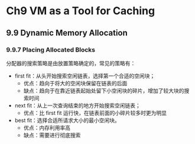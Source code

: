# Ch9 VM as a Tool for Caching

## 9.9 Dynamic Memory Allocation

### 9.9.7 Placing Allocated Blocks

分配器的搜索策略是由放置策略确定的，常见的策略有：

* first fit：从头开始搜索空闲链表，选择第一个合适的空闲块；
    * 优点：趋向于将大的空闲块保留在链表的后面
    * 缺点：趋向于在靠近链表起始处留下小空闲块的碎片，增加了较大块的搜索时间
* next fit：从上一次查询结束的地方开始搜索空闲链表；
    * 优点：比 first fit 运行快，在链表前面的小碎片较多时更为明显
* best fit：选择合适所请求大小的最小空闲块。
    * 优点：内存利用率高
    * 缺点：需要进行彻底搜索


